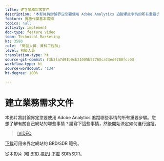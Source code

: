 ```yaml
---
title: 建立業務需求文件
description: '本影片將討論界定您要使用 Adobe Analytics 追蹤哪些事情的所有重要步驟。您想了解有關自己網站的哪些事情？請寫下這些事情，然後開始決定如何進行追蹤。 '
feature: 實施作業基本需知
topics: null
activity: implement
doc-type: feature video
team: Technical Marketing
kt: 3580
role: 「開發人員、資料工程師」
level: 初級人員
translation-type: ht
source-git-commit: f3b3fa7d91b0cb21005b57768ca23ed6700fcc03
workflow-type: ht
source-wordcount: '134'
ht-degree: 100%

---
```



# 建立業務需求文件

本影片將討論界定您要使用 Adobe Analytics 追蹤哪些事情的所有重要步驟。您想了解有關自己網站的哪些事情？請寫下這些事情，然後開始決定如何進行追蹤。

>[!VIDEO](https://video.tv.adobe.com/v/28758/?quality=12)

[下載](https://analytics.enablementadobe.com/files/brd-sdr-sample-template.xlsx)可用來界定網站的 BRD/SDR 範例。

從本影片 (和 [BRD 視訊](creating-and-maintaining-an-sdr.md)) [下載](https://analytics.enablementadobe.com/files/geometrixx-clothiers-brd-sdr.xlsx) SDR/SDR。
